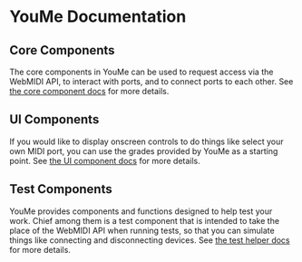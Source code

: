 # YouMe Documentation

## Core Components

The core components in YouMe can be used to request access via the WebMIDI API, to interact with ports, and to
connect ports to each other. See [the core component docs](./core-components.md) for more details.

## UI Components

If you would like to display onscreen controls to do things like select your own MIDI port, you can use the grades
provided by YouMe as a starting point. See [the UI component docs](./ui-components.md) for more details.

## Test Components

YouMe provides components and functions designed to help test your work. Chief among them is a test component that is
intended to take the place of the WebMIDI API when running tests, so that you can simulate things like connecting and
disconnecting devices. See [the test helper docs](./test-helpers.md) for more details.

